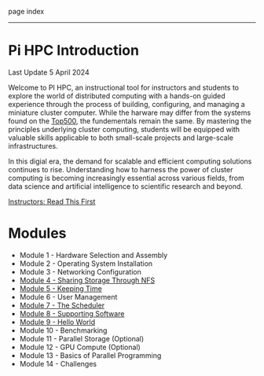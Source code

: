 page
index


---

# Pi HPC Introduction

<span class="small">Last Update 5 April 2024</span>

Welcome to PI HPC, an instructional tool for instructors and students to explore the world of distributed computing with a hands-on guided experience through the process of building, configuring, and managing a miniature cluster computer. While the harware may differ from the systems found on the [Top500](https://top500.org), the fundementals remain the same. By mastering the principles underlying cluster computing, students will be equipped with valuable skills applicable to both small-scale projects and large-scale infrastructures.

In this digial era, the demand for scalable and efficient computing solutions continues to rise. Understanding how to harness the power of cluster computing is becoming increasingly essential across various fields, from data science and artificial intelligence to scientific research and beyond.

[Instructors: Read This First](instructors)

# Modules

- Module 1 - Hardware Selection and Assembly
- Module 2 - Operating System Installation
- Module 3 - Networking Configuration
- [Module 4 - Sharing Storage Through NFS](module-4)
- [Module 5 - Keeping Time](module-5)
- Module 6 - User Management
- [Module 7 - The Scheduler](module-7)
- [Module 8 - Supporting Software](module-8)
- [Module 9 - Hello World](module-9)
- Module 10 - Benchmarking
- Module 11 - Parallel Storage (Optional)
- Module 12 - GPU Compute (Optional)
- Module 13 - Basics of Parallel Programming
- Module 14 - Challenges
